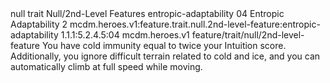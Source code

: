 <ability>
  <metadata>
    <class>null</class>
    <feature_type>trait</feature_type>
    <file_dpath>Null/2nd-Level Features</file_dpath>
    <item_id>entropic-adaptability</item_id>
    <item_index>04</item_index>
    <item_name>Entropic Adaptability</item_name>
    <level>2</level>
    <scc>mcdm.heroes.v1:feature.trait.null.2nd-level-feature:entropic-adaptability</scc>
    <scdc>1.1.1:5.2.4.5:04</scdc>
    <source>mcdm.heroes.v1</source>
    <type>feature/trait/null/2nd-level-feature</type>
  </metadata>
  <effects>
    <effect type="mundane">You have cold immunity equal to twice your Intuition score. Additionally, you ignore difficult terrain related to cold and ice, and you can automatically climb at full speed while moving.</effect>
  </effects>
</ability>
